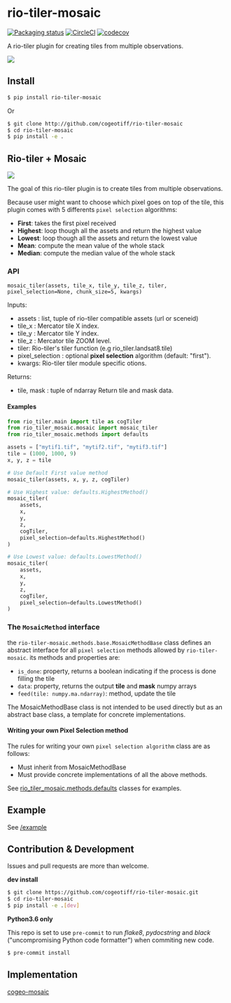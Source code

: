 # rio-tiler-mosaic

[![Packaging status](https://badge.fury.io/py/rio-tiler-mosaic.svg)](https://badge.fury.io/py/rio-tiler-mosaic)
[![CircleCI](https://circleci.com/gh/cogeotiff/rio-tiler-mosaic.svg?style=svg)](https://circleci.com/gh/cogeotiff/rio-tiler-mosaic)
[![codecov](https://codecov.io/gh/cogeotiff/rio-tiler-mosaic/branch/master/graph/badge.svg)](https://codecov.io/gh/cogeotiff/rio-tiler-mosaic)

A rio-tiler plugin for creating tiles from multiple observations.

![](https://user-images.githubusercontent.com/10407788/57466726-304f5880-724f-11e9-9969-bec4ce940e07.png)


## Install

```bash
$ pip install rio-tiler-mosaic
```
Or 
```bash
$ git clone http://github.com/cogeotiff/rio-tiler-mosaic
$ cd rio-tiler-mosaic
$ pip install -e .
```

## Rio-tiler + Mosaic

![](https://user-images.githubusercontent.com/10407788/57467798-30505800-7251-11e9-9bde-6f50801dc851.png)

The goal of this rio-tiler plugin is to create tiles from multiple observations. 

Because user might want to choose which pixel goes on top of the tile, this plugin comes with 5 differents `pixel selection` algorithms:
- **First**: takes the first pixel received
- **Highest**: loop though all the assets and return the highest value 
- **Lowest**: loop though all the assets and return the lowest value
- **Mean**: compute the mean value of the whole stack
- **Median**: compute the median value of the whole stack

### API

`mosaic_tiler(assets, tile_x, tile_y, tile_z, tiler, pixel_selection=None, chunk_size=5, kwargs)`

Inputs:
- assets : list, tuple of rio-tiler compatible assets (url or sceneid)
- tile_x : Mercator tile X index. 
- tile_y : Mercator tile Y index. 
- tile_z : Mercator tile ZOOM level. 
- tiler: Rio-tiler's tiler function (e.g rio_tiler.landsat8.tile) 
- pixel_selection : optional **pixel selection** algorithm (default: "first"). 
- kwargs: Rio-tiler tiler module specific otions.

Returns:
- tile, mask : tuple of ndarray Return tile and mask data.

#### Examples

```python
from rio_tiler.main import tile as cogTiler
from rio_tiler_mosaic.mosaic import mosaic_tiler
from rio_tiler_mosaic.methods import defaults

assets = ["mytif1.tif", "mytif2.tif", "mytif3.tif"]
tile = (1000, 1000, 9)
x, y, z = tile

# Use Default First value method
mosaic_tiler(assets, x, y, z, cogTiler)

# Use Highest value: defaults.HighestMethod()
mosaic_tiler(
    assets,
    x,
    y,
    z,
    cogTiler,
    pixel_selection=defaults.HighestMethod()
)

# Use Lowest value: defaults.LowestMethod()
mosaic_tiler(
    assets,
    x,
    y,
    z,
    cogTiler,
    pixel_selection=defaults.LowestMethod()
)
```

### The `MosaicMethod` interface

the `rio-tiler-mosaic.methods.base.MosaicMethodBase` class defines an abstract 
interface for all `pixel selection` methods allowed by `rio-tiler-mosaic`. its methods and properties are:

- `is_done`: property, returns a boolean indicating if the process is done filling the tile
- `data`: property, returns the output **tile** and **mask** numpy arrays
- `feed(tile: numpy.ma.ndarray)`: method, update the tile

The MosaicMethodBase class is not intended to be used directly but as an abstract base class, a template for concrete implementations.

#### Writing your own Pixel Selection method

The rules for writing your own `pixel selection algorithm` class are as follows:

- Must inherit from MosaicMethodBase
- Must provide concrete implementations of all the above methods.

See [rio_tiler_mosaic.methods.defaults](/rio_tiler_mosaic/defaults.py) classes for examples.

## Example

See [/example](/example)

## Contribution & Development

Issues and pull requests are more than welcome.

**dev install**

```bash
$ git clone https://github.com/cogeotiff/rio-tiler-mosaic.git
$ cd rio-tiler-mosaic
$ pip install -e .[dev]
```

**Python3.6 only**

This repo is set to use `pre-commit` to run *flake8*, *pydocstring* and *black* ("uncompromising Python code formatter") when commiting new code.

```bash
$ pre-commit install
```


## Implementation
[cogeo-mosaic](http://github.com/developmentseed/cogeo-mosaic.git)